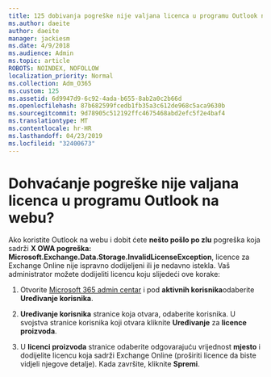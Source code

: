 ```yaml
---
title: 125 dobivanja pogreške nije valjana licenca u programu Outlook na webu?
ms.author: daeite
author: daeite
manager: jackiesm
ms.date: 4/9/2018
ms.audience: Admin
ms.topic: article
ROBOTS: NOINDEX, NOFOLLOW
localization_priority: Normal
ms.collection: Adm_O365
ms.custom: 125
ms.assetid: 6d9947d9-6c92-4ada-b655-8ab2a0c2b66d
ms.openlocfilehash: 87b682599fcedb1fb35a3c612de968c5aca9630b
ms.sourcegitcommit: 9d78905c512192ffc4675468abd2efc5f2e4baf4
ms.translationtype: MT
ms.contentlocale: hr-HR
ms.lasthandoff: 04/23/2019
ms.locfileid: "32400673"
---
```

# <a name="getting-an-invalid-license-error-in-outlook-on-the-web"></a>Dohvaćanje pogreške nije valjana licenca u programu Outlook na webu?

Ako koristite Outlook na webu i dobit ćete **nešto pošlo po zlu** pogreška koja sadrži **X OWA pogreška: Microsoft.Exchange.Data.Storage.InvalidLicenseException**, licence za Exchange Online nije ispravno dodijeljeni ili je nedavno istekla. Vaš administrator možete dodijeliti licencu koju slijedeći ove korake:
  
1. Otvorite [Microsoft 365 admin centar](https://portal.office.com/adminportal/home#/homepage) i pod **aktivnih korisnika**odaberite **Uređivanje korisnika**.
    
2. **Uređivanje korisnika** stranice koja otvara, odaberite korisnika. U svojstva stranice korisnika koji otvara kliknite **Uređivanje** za **licence proizvoda**.
    
3. U **licenci proizvoda** stranice odaberite odgovarajuću vrijednost **mjesto** i dodijelite licencu koja sadrži Exchange Online (proširiti licence da biste vidjeli njegove detalje). Kada završite, kliknite **Spremi**.
    

